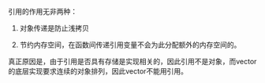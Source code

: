 引用的作用无非两种：

1. 对象传递是防止浅拷贝

2. 节约内存空间，在函数间传递引用变量不会为此分配额外的内存空间的。

真正原因是，由于引用是否具有存储是实现相关的，因此引用不是对象，而vector的底层实现要求连续的对象排列，因此vector不能用引用。